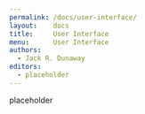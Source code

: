 ```yaml
---
permalink: /docs/user-interface/
layout:    docs
title:     User Interface
menu:      User Interface
authors:
  - Jack R. Dunaway
editors:
  - placeholder
---
```


placeholder
